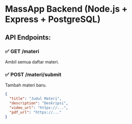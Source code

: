 # MassApp Backend (Node.js + Express + PostgreSQL)

## API Endpoints:
### ✅ GET /materi
Ambil semua daftar materi.

### ✅ POST /materi/submit
Tambah materi baru.
```json
{
  "title": "Judul Materi",
  "description": "Deskripsi",
  "video_url": "https://...",
  "pdf_url": "https://..."
}
